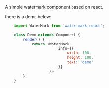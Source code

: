 A simple watermark component based on react.

there is a demo below:

``` js
	import WaterMark from 'water-mark-react';

	class Demo extends Component {
		render() {
			return <WaterMark
						info={{
                            width: 100,
                            height: 100,
                            text: 'demo'
                        }}
                    />
		}
	}

```
